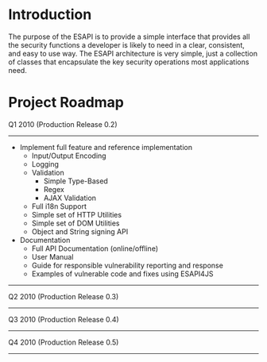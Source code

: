 # Introduction #

The purpose of the ESAPI is to provide a simple interface that provides all the security functions a developer is likely to need in a clear, consistent, and easy to use way. The ESAPI architecture is very simple, just a collection of classes that encapsulate the key security operations most applications need.


# Project Roadmap #

Q1 2010 (Production Release 0.2)

---

  * Implement full feature and reference implementation
    * Input/Output Encoding
    * Logging
    * Validation
      * Simple Type-Based
      * Regex
      * AJAX Validation
    * Full i18n Support
    * Simple set of HTTP Utilities
    * Simple set of DOM Utilities
    * Object and String signing API
  * Documentation
    * Full API Documentation (online/offline)
    * User Manual
    * Guide for responsible vulnerability reporting and response
    * Examples of vulnerable code and fixes using ESAPI4JS

---

Q2 2010 (Production Release 0.3)

---

Q3 2010 (Production Release 0.4)

---

Q4 2010 (Production Release 0.5)

---
